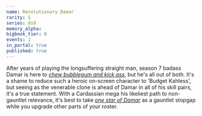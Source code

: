 ```yaml
---
name: Revolutionary Damar
rarity: 5
series: ds9
memory_alpha:
bigbook_tier: 8
events: 1
in_portal: true
published: true
---
```


After years of playing the longsuffering straight man, season 7 badass Damar is here to [_chew bubblegum and kick ass_](https://www.youtube.com/watch?v=1d8etj8ALVA), but he's all out of both. It's a shame to reduce such a heroic on-screen character to 'Budget Kahless', but seeing as the venerable clone is ahead of Damar in all of his skill pairs, it's a true statement. With a Cardassian mega his likeliest path to non-gauntlet relevance, it's best to take [_one star of Damar_](https://www.youtube.com/watch?v=F2775zMN_bo) as a gauntlet stopgap while you upgrade other parts of your roster.
